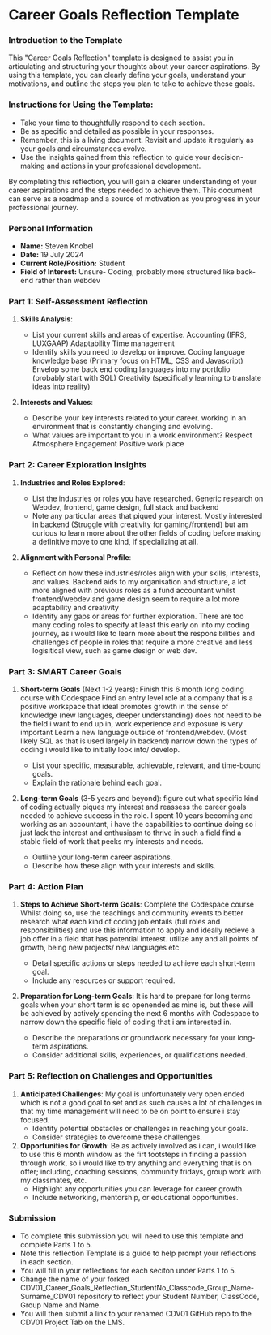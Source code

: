 
# Career Goals Reflection Template

### Introduction to the Template

This "Career Goals Reflection" template is designed to assist you in articulating and structuring your thoughts about your career aspirations. By using this template, you can clearly define your goals, understand your motivations, and outline the steps you plan to take to achieve these goals.

### Instructions for Using the Template:

- Take your time to thoughtfully respond to each section.
- Be as specific and detailed as possible in your responses.
- Remember, this is a living document. Revisit and update it regularly as your goals and circumstances evolve.
- Use the insights gained from this reflection to guide your decision-making and actions in your professional development.

By completing this reflection, you will gain a clearer understanding of your career aspirations and the steps needed to achieve them. This document can serve as a roadmap and a source of motivation as you progress in your professional journey.

### Personal Information

- **Name:** Steven Knobel
- **Date:** 19 July 2024
- **Current Role/Position:** Student
- **Field of Interest:** Unsure- Coding, probably more structured like back-end rather than webdev

### Part 1: Self-Assessment Reflection

1. **Skills Analysis**:
    
    - List your current skills and areas of expertise.
        Accounting (IFRS, LUXGAAP)
        Adaptability
        Time management
    - Identify skills you need to develop or improve.
        Coding language knowledge base (Primary focus on HTML, CSS and Javascript)
        Envelop some back end coding languages into my portfolio (probably start with SQL)
        Creativity (specifically learning to translate ideas into reality)
2. **Interests and Values**:
    
    - Describe your key interests related to your career.
        working in an environment that is constantly changing and evolving.
    - What values are important to you in a work environment?
        Respect
        Atmosphere
        Engagement
        Positive work place

### Part 2: Career Exploration Insights

1. **Industries and Roles Explored**:
    
    - List the industries or roles you have researched.
        Generic research on Webdev, frontend, game design, full stack and backend
    - Note any particular areas that piqued your interest.
        Mostly interested in backend (Struggle with creativity for gaming/frontend) but am curious to learn more about the other fields of coding before making a definitive move to one kind, if specializing at all.
2. **Alignment with Personal Profile**:
    
    - Reflect on how these industries/roles align with your skills, interests, and values.
        Backend aids to my organisation and structure, a lot more aligned with previous roles as a fund accountant
        whilst frontend/webdev and game design seem to require a lot more adaptability and creativity
    - Identify any gaps or areas for further exploration.
        There are too many coding roles to specify at least this early on into my coding journey, as i would like to learn more about the responsibilities and challenges of people in roles that require a more creative and less logisitical view, such as game design or web dev.

### Part 3: SMART Career Goals

1. **Short-term Goals** (Next 1-2 years):
    Finish this 6 month long coding course with Codespace
    Find an entry level role at a company that is a positive workspace that ideal promotes growth in the sense of knowledge (new languages, deeper understanding)
        does not need to be the field i want to end up in, work experience and exposure is very important
    Learn a new language outside of frontend/webdev.  (Most likely SQL as that is used largely in backend)
    narrow down the types of coding i would like to initially look into/ develop.
   
    
    - List your specific, measurable, achievable, relevant, and time-bound goals.
    - Explain the rationale behind each goal.
2. **Long-term Goals** (3-5 years and beyond):
    figure out what specific kind of coding actually piques my interest and reassess the career goals needed to achieve success in the role.
        I spent 10 years becoming and working as an accountant, i have the capabilities to continue doing so i just lack the interest and enthusiasm to thrive in such a field
    find a stable field of work that peeks my interests and needs.
    
    - Outline your long-term career aspirations.
    - Describe how these align with your interests and skills.

### Part 4: Action Plan

1. **Steps to Achieve Short-term Goals**:
    Complete the Codespace course
    Whilst doing so, use the teachings and community events to better research what each kind of coding job entails (full roles and responsibilities) and use this information to apply and ideally recieve a job offer in a field that has potential interest.
    utilize any and all points of growth, being new projects/ new languages etc

    - Detail specific actions or steps needed to achieve each short-term goal.
    - Include any resources or support required.
2. **Preparation for Long-term Goals**:
    It is hard to prepare for long terms goals when your short term is so openended as mine is, but these will be achieved by actively spending the next 6 months with Codespace to narrow down the specific field of coding that i am interested in. 
    
    - Describe the preparations or groundwork necessary for your long-term aspirations.
    - Consider additional skills, experiences, or qualifications needed.

### Part 5: Reflection on Challenges and Opportunities

1. **Anticipated Challenges**:
    My goal is unfortunately very open ended which is not a good goal to set and as such causes a lot of challenges in that my time management will need to be on point to ensure i stay focused.
    - Identify potential obstacles or challenges in reaching your goals.
    - Consider strategies to overcome these challenges.
2. **Opportunities for Growth**:
    Be as actively involved as i can, i would like to use this 6 month window as the firt footsteps in finding a passion through work, so i would like to try anything and everything that is on offer; including, coaching sessions, community fridays, group work with my classmates, etc.
    - Highlight any opportunities you can leverage for career growth.
    - Include networking, mentorship, or educational opportunities.

### Submission

- To complete this submission you will need to use this template and complete Parts 1 to 5.
- Note this reflection Template is a guide to help prompt your reflections in each section.
- You will fill in your reflections for each seciton under Parts 1 to 5.
- Change the name of your forked CDV01_Career_Goals_Reflection_StudentNo_Classcode_Group_Name-Surname_CDV01 repository to reflect your Student Number, ClassCode, Group Name and Name.
- You will then submit a link to your renamed CDV01 GitHub repo to the CDV01 Project Tab on the LMS.


